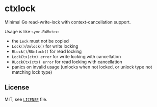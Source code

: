 # ctxlock

Minimal Go read-write-lock with context-cancellation support.

Usage is like `symc.RWMutex`:
- the `Lock` must not be copied
- `Lock()`/`Unlock()` for write locking
- `RLock()`/`RUnlock()` for read locking
- `LockCtx(ctx) error` for write locking with cancellation
- `RLockCtx(ctx) error` for read locking with cancellation
- panics on invalid usage (unlocks when not locked, or unlock type not matching lock type)

## License

MIT, see [`LICENSE`](./LICENSE) file.
